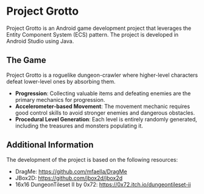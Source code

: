 # Project Grotto

Project Grotto is an Android game development project that leverages the Entity Component System (ECS) pattern. The project is developed in Android Studio using Java.

## The Game

Project Grotto is a roguelike dungeon-crawler where higher-level characters defeat lower-level ones by absorbing them.

- **Progression**: Collecting valuable items and defeating enemies are the primary mechanics for progression.
- **Accelerometer-based Movement**: The movement mechanic requires good control skills to avoid stronger enemies and dangerous obstacles.
- **Procedural Level Generation**: Each level is entirely randomly generated, including the treasures and monsters populating it.


## Additional Information

The development of the project is based on the following resources:

- DragMe: https://github.com/mfaella/DragMe
- JBox2D: https://github.com/jbox2d/jbox2d
- 16x16 DungeonTileset II by 0x72: https://0x72.itch.io/dungeontileset-ii
